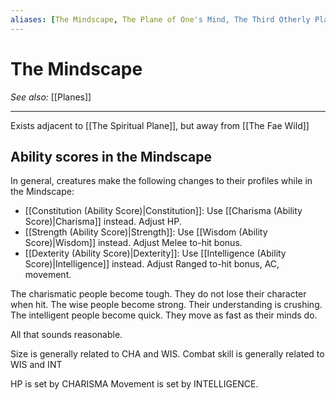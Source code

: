 ```yaml
---
aliases: [The Mindscape, The Plane of One's Mind, The Third Otherly Plane]
---
```

# The Mindscape
*See also:* [[Planes]]
___
Exists adjacent to [[The Spiritual Plane]], but away from [[The Fae Wild]]

## Ability scores in the Mindscape
In general, creatures make the following changes to their profiles while in the Mindscape:
- [[Constitution (Ability Score)|Constitution]]: Use [[Charisma (Ability Score)|Charisma]] instead. Adjust HP.
- [[Strength (Ability Score)|Strength]]: Use [[Wisdom (Ability Score)|Wisdom]] instead. Adjust Melee to-hit bonus.
- [[Dexterity (Ability Score)|Dexterity]]: Use [[Intelligence (Ability Score)|Intelligence]] instead. Adjust Ranged to-hit bonus, AC, movement.

The charismatic people become tough. They do not lose their character when hit.
The wise people become strong. Their understanding is crushing.
The intelligent people become quick. They move as fast as their minds do.

All that sounds reasonable.

Size is generally related to CHA and WIS.
Combat skill is generally related to WIS and INT

HP is set by CHARISMA
Movement is set by INTELLIGENCE.
